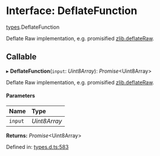 # Interface: DeflateFunction

[types](../modules/types.md).DeflateFunction

Deflate Raw implementation, e.g. promisified [zlib.deflateRaw](https://nodejs.org/api/zlib.html#zlib_zlib_deflateraw_buffer_options_callback).

## Callable

▸ **DeflateFunction**(`input`: *Uint8Array*): *Promise*<Uint8Array\>

Deflate Raw implementation, e.g. promisified [zlib.deflateRaw](https://nodejs.org/api/zlib.html#zlib_zlib_deflateraw_buffer_options_callback).

#### Parameters

| Name | Type |
| :------ | :------ |
| `input` | *Uint8Array* |

**Returns:** *Promise*<Uint8Array\>

Defined in: [types.d.ts:583](https://github.com/panva/jose/blob/v3.12.3/src/types.d.ts#L583)
